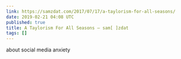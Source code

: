 ```yaml
---
link: https://samzdat.com/2017/07/17/a-taylorism-for-all-seasons/
date: 2019-02-21 04:08 UTC
published: true
title: A Taylorism For All Seasons – sam[ ]zdat
tags: []
---
```


about social media anxiety
